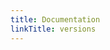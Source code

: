 ```yaml
---
title: Documentation
linkTitle: versions
---
```


<!-- Welcome to the docs for Vitess! The following doc versions are available: -->

<!-- TODO: Replace versions shortcode -->
<!-- {{ < versions > }} -->

